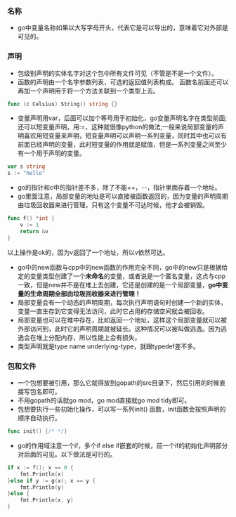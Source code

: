 ### 名称
- go中变量名称如果以大写字母开头，代表它是可以导出的，意味着它对外部是可见的。
### 声明
- 包级别声明的实体名字对这个包中所有文件可见（不管是不是一个文件）。
- 函数的声明由一个名字参数列表，可选的返回值列表构成。 函数名前面还可以再加一个声明用于将一个方法关联到一个类型上去。
```go
func (c Celsius) String() string {}
```
- 变量声明用var，后面可以加个等号用于初始化，go变量声明名字在类型前面;还可以短变量声明，用:=，这种就很像python的做法;一般来说局部变量的声明喜欢用短变量来声明，短变量声明可以声明一系列变量，同时其中也可以有前面已经声明的变量，此时短变量的作用就是赋值，但是一系列变量之间至少有一个用于声明的变量。
```go
var s string
s := "hello"
```
- go的指针和c中的指针差不多，除了不能++，--，指针里面存着一个地址。
- go里面注意，局部变量的地址是可以直接被函数返回的，因为变量的声明周期由垃圾回收器来进行管理，只有这个变量不可达时候，他才会被销毁。
```go
func f() *int {
    v := 1
    return &v
}
```
以上操作是ok的，因为v返回了一个地址，所以v依然可达。
- go中的new函数与cpp中的new函数的作用完全不同，go中的new只是根据给定的变量类型创建了一个**未命名**的变量，或者说是一个匿名变量，这点与cpp一致，但是new并不是在堆上去创建，它还是创建的是一个局部变量，**go中变量的生命周期全部由垃圾回收器来进行管理！**
- 局部变量会有一个动态的声明周期，每次执行声明语句时创建一个新的实体，变量一直生存到它变得无法访问，此时它占用的存储空间就会被回收。
- 局部变量也可以在堆中存在，比如返回一个地址，这样这个局部变量就可以被外部访问到，此时它的声明周期就被延长。这种情况可以被叫做逃逸。因为逃逸会在堆上分配内存，所以性能上会有损失。
- 类型声明就是type name underlying-type，就跟typedef差不多。
### 包和文件
- 一个包想要被引用，那么它就得放到gopath的src目录下，然后引用的时候直接写包名即可。
- 不用gopath的话就go mod，go mod直接就go mod tidy即可。
- 包想要执行一些初始化操作，可以写一系列init() 函数，init函数会按照声明的顺序自动执行。
```go
func init() {/* */}
```
- go的作用域注意一个if，多个if else if嵌套的时候，前一个if的初始化声明部分对后面的可见。以下做法是可行的。
```go
if x := f(); x == 0 {
    fmt.Println(x)
}else if y := g(x); x == y {
    fmt.Println(y)
}else {
    fmt.Println(x, y)
}
```
